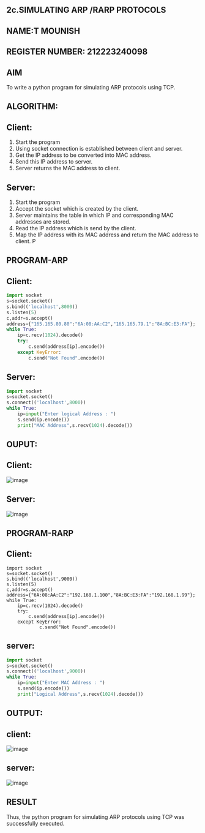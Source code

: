 ## 2c.SIMULATING ARP /RARP PROTOCOLS

## NAME:T MOUNISH

## REGISTER NUMBER: 212223240098

## AIM
To write a python program for simulating ARP protocols using TCP.
## ALGORITHM:
## Client:
1. Start the program
2. Using socket connection is established between client and server.
3. Get the IP address to be converted into MAC address.
4. Send this IP address to server.
5. Server returns the MAC address to client.
## Server:
1. Start the program
2. Accept the socket which is created by the client.
3. Server maintains the table in which IP and corresponding MAC addresses are
stored.
4. Read the IP address which is send by the client.
5. Map the IP address with its MAC address and return the MAC address to client.
P
## PROGRAM-ARP
## Client:
```py
import socket
s=socket.socket()
s.bind(('localhost',8000))
s.listen(5)
c,addr=s.accept()
address={"165.165.80.80":"6A:08:AA:C2","165.165.79.1":"8A:BC:E3:FA"};
while True:
    ip=c.recv(1024).decode()
    try:
        c.send(address[ip].encode())
    except KeyError:
        c.send("Not Found".encode()) 
```
## Server:
```py
import socket
s=socket.socket()
s.connect(('localhost',8000))
while True:
    ip=input("Enter logical Address : ")
    s.send(ip.encode())
    print("MAC Address",s.recv(1024).decode())
```

## OUPUT:
## Client:
![image](https://github.com/user-attachments/assets/cc372e1f-a22a-452a-9d5f-3a893f6a672f)

## Server:
![image](https://github.com/user-attachments/assets/c181aea4-1fcd-4227-bdf1-db9abd252c9a)

## PROGRAM-RARP
## Client:
```PY
import socket
s=socket.socket()
s.bind(('localhost',9000))
s.listen(5)
c,addr=s.accept()
address={"6A:08:AA:C2":"192.168.1.100","8A:BC:E3:FA":"192.168.1.99"};
while True:
    ip=c.recv(1024).decode()
    try:
        c.send(address[ip].encode())
    except KeyError:
            c.send("Not Found".encode())
```
## server:
```py
import socket
s=socket.socket()
s.connect(('localhost',9000))
while True:
    ip=input("Enter MAC Address : ")
    s.send(ip.encode())
    print("Logical Address",s.recv(1024).decode())
```
## OUTPUT:
## client:
![image](https://github.com/user-attachments/assets/3ec03b4e-a7b5-4581-b67c-ec6b56f20561)

## server:
![image](https://github.com/user-attachments/assets/055b2336-4f83-434e-8d93-e79633c72c1d)

## RESULT
Thus, the python program for simulating ARP protocols using TCP was successfully 
executed.
